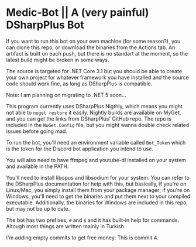 # Medic-Bot || A (very painful) DSharpPlus Bot
If you want to run this bot on your own machine (for some reason?), you can clone this repo, or download the binaries from the Actions tab. An artifact is built on each push, but there is no standart at the moment, so the latest build might be broken in some ways.

The source is targeted for .NET Core 3.1 but you should be able to create your own project for whatever framework you have installed and the source code should work fine, as long as DSharpPlus is compatible.

Note: I am planning on migrating to .NET 5 soon...

This program currently uses DSharpPlus Nigthly, which means you might not able to `nuget restore` it easily. Nightly builds are available on MyGet, and you can get the links from DSharpPlus' GitHub repo. The repo is included in the `NuGet.Config` file, but you might wanna double check related issues before going mad.

To run the bot, you'll need an environment variable called `Bot_Token` which is the token for the Discord bot application you intend to use.

You will also need to have ffmpeg and youtube-dl installed on your system and available in the PATH.

You'll need to install libopus and libsodium for your system. You can refer to the DSharpPlus documentation for help with this, but basically, if you're on Linux/Mac, you simply install them from your package manager; if you're on Windows, you'll need to get the binaries and put them next to your compiled executable. Additionally, the binaries for Windows are included in this repo, but may not be up to date.

The bot has two prefixes, `#` and `$` and it has built-in help for commands. Altough most things are written mainly in Turkish.

I'm adding empty commits to get free money:
This is commit 4.
